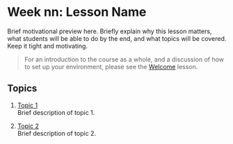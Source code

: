 # Week nn: Lesson Name

Brief motivational preview here. Briefly explain why this lesson matters, what students will be able to do by the end, and what topics will be covered. Keep it tight and motivating. 

> For an introduction to the course as a whole, and a discussion of how to set up your environment, please see the [Welcome](../00_Welcome.md) lesson. 


## Topics
1. [Topic 1](01_topic1.md)  
Brief description of topic 1.

2. [Topic 2](02_topic2.md)  
Brief description of topic 2. 


